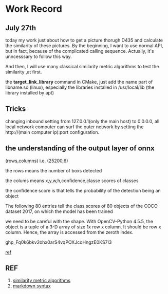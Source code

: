 # Work Record

## July 27th

today my work just about how to get a picture thorugh D435 and calculate the similarity of these pictures.
By the beginning, I want to use normal API, but in fact, because of the complicated calling sequence. Actually, it's unncesssary to follow this way.

And then, I will  use many classical similarity metric algorithms to test the similarity ,at first.

the **target_link_library** command in CMake, just add the name part of libname.so (linux), especially the libraries installed in /usr/local/lib (the library installed by apt)

## Tricks

changing inbound setting from 127.0.0.1(only the main host) to 0.0.0.0, all local network computer can surf the outer network by setting the http://(main computer ip):port configuration.

## the understanding of the output layer of onnx

(rows,columns) i.e. (25200,6)

the rows means the number of boxs detected

the colums means  x,y,w,h,confidence,classe scores of classes

the confidence score is that tells the probability of the detection being an object

The following 80 entries tell the class scores of 80 objects of the COCO dataset 2017, on which the model has been trained

we need to be careful with the shape. With OpenCV-Python 4.5.5, the object is a tuple of a 3-D array of size 1x row x column. It should be row x column. Hence, the array is accessed from the zeroth index. 

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

[ref](https://learnopencv.com/object-detection-using-yolov5-and-opencv-dnn-in-c-and-python/)

## REF

1. [similarity metric algorithms](https://towardsdatascience.com/measuring-similarity-in-two-images-using-python-b72233eb53c6)
2. [markdown syntax](https://www.markdownguide.org/basic-syntax/)
